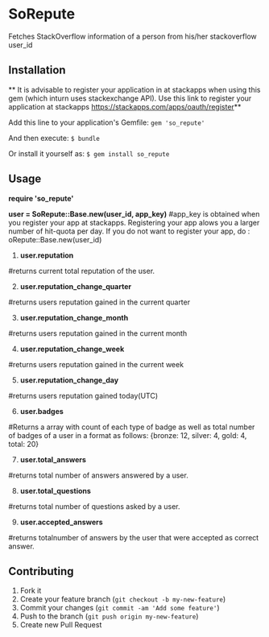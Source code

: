 # SoRepute 

  Fetches StackOverflow information of a person from his/her stackoverflow user_id

## Installation

  ** It is advisable to register your application in at stackapps when using this gem (which inturn uses stackexchange API). Use this link to register your application at stackapps https://stackapps.com/apps/oauth/register**

Add this line to your application's Gemfile:
  `gem 'so_repute'`

And then execute:
  `$ bundle`

Or install it yourself as:
  `$ gem install so_repute`

## Usage

  **require 'so_repute'**

  **user = SoRepute::Base.new(user_id, app_key)**
  #app_key is obtained when you register your app at stackapps. Registering your app alows you a larger number of hit-quota per day. If you do not want to register your app, do : oRepute::Base.new(user_id)

  1) **user.reputation**

  #returns current total reputation of the user.

  2) **user.reputation_change_quarter**

  #returns users reputation gained in the current quarter

  3) **user.reputation_change_month**

  #returns users reputation gained in the current month


  4) **user.reputation_change_week**

  #returns users reputation gained in the current week
  

  5) **user.reputation_change_day**

  #returns users reputation gained today(UTC) 
  
  6) **user.badges**

  #Returns a array with count of each type of badge as well as total number of badges of a user in a format as follows: {bronze: 12, silver: 4, gold: 4, total: 20}
  

  7) **user.total_answers**

  #returns total number of answers answered by a user.
  
    
  8) **user.total_questions**

  #returns total number of questions asked by a user.
  
  
  9) **user.accepted_answers**

  #returns totalnumber of answers by the user that were accepted as correct answer.
  

## Contributing

1. Fork it
2. Create your feature branch (`git checkout -b my-new-feature`)
3. Commit your changes (`git commit -am 'Add some feature'`)
4. Push to the branch (`git push origin my-new-feature`)
5. Create new Pull Request
